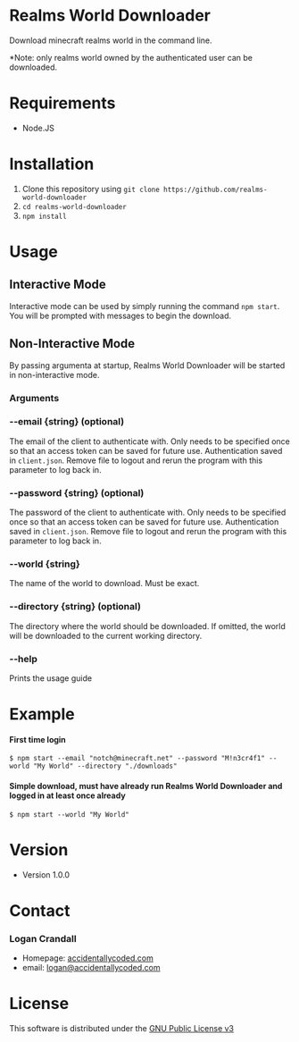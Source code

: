 # Realms World Downloader
Download minecraft realms world in the command line.

*Note: only realms world owned by the authenticated user can be downloaded.

# Requirements
- Node.JS

# Installation
1. Clone this repository using `git clone https://github.com/realms-world-downloader`
2. `cd realms-world-downloader`
3. `npm install`

# Usage
## Interactive Mode
Interactive mode can be used by simply running the command `npm start`. You will be prompted with messages to begin the download.

## Non-Interactive Mode
By passing argumenta at startup, Realms World Downloader will be started in non-interactive mode.

### Arguments

### --email {string} (optional)
The email of the client to authenticate with. Only needs to be specified once so that an access token can be saved for future use. Authentication saved in `client.json`. Remove file to logout and rerun the program with this parameter to log back in.

### --password {string} (optional)
The password of the client to authenticate with. Only needs to be specified once so that an access token can be saved for future use. Authentication saved in `client.json`. Remove file to logout and rerun the program with this parameter to log back in.

### --world {string}
The name of the world to download. Must be exact.

### --directory {string} (optional)
The directory where the world should be downloaded. If omitted, the world will be downloaded to the current working directory.

### --help
Prints the usage guide

# Example
#### First time login
```
$ npm start --email "notch@minecraft.net" --password "M!n3cr4f1" --world "My World" --directory "./downloads"
```

#### Simple download, must have already run Realms World Downloader and logged in at least once already
```
$ npm start --world "My World"
```

# Version
- Version 1.0.0

# Contact
### Logan Crandall
- Homepage: [accidentallycoded.com](https://accidentallycoded.com)
- email: logan@accidentallycoded.com

# License
This software is distributed under the [GNU Public License v3](https://github.com/link00000000/realms-world-downloader/blob/master/LICENSE)
